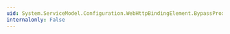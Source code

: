 ```yaml
---
uid: System.ServiceModel.Configuration.WebHttpBindingElement.BypassProxyOnLocal
internalonly: False
---
```

